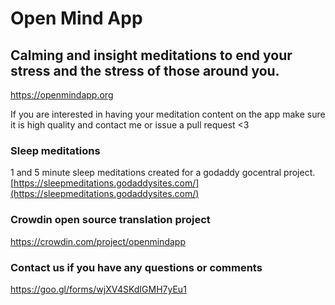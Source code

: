 # Open Mind App
## Calming and insight meditations to end your stress and the stress of those around you.
https://openmindapp.org
  
  If you are interested in having your meditation content on the app make sure it is high quality and contact me or issue a pull request <3
  
### Sleep meditations  
1 and 5 minute sleep meditations created for a godaddy gocentral project.  
[https://sleepmeditations.godaddysites.com/](https://sleepmeditations.godaddysites.com/)  
  
### Crowdin open source translation project
https://crowdin.com/project/openmindapp

### Contact us if you have any questions or comments
https://goo.gl/forms/wjXV4SKdIGMH7yEu1
